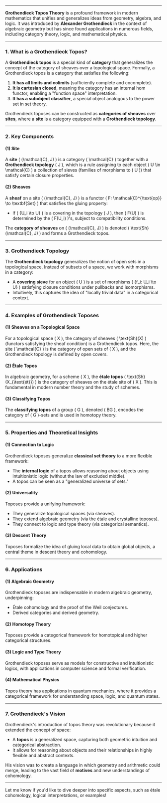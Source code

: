 
---

**Grothendieck Topos Theory** is a profound framework in modern mathematics that unifies and generalizes ideas from geometry, algebra, and logic. It was introduced by **Alexander Grothendieck** in the context of algebraic geometry but has since found applications in numerous fields, including category theory, logic, and mathematical physics.

---

### **1. What is a Grothendieck Topos?**
A **Grothendieck topos** is a special kind of **category** that generalizes the concept of the category of sheaves over a topological space. Formally, a Grothendieck topos is a category that satisfies the following:
1. **It has all limits and colimits** (sufficiently complete and cocomplete).
2. **It is cartesian closed**, meaning the category has an internal hom functor, enabling a "function space" interpretation.
3. **It has a subobject classifier**, a special object analogous to the power set in set theory.

Grothendieck toposes can be constructed as **categories of sheaves** over **sites**, where a **site** is a category equipped with a **Grothendieck topology**.

---

### **2. Key Components**

#### **(1) Site**
A **site** \( (\mathcal{C}, J) \) is a category \( \mathcal{C} \) together with a **Grothendieck topology** \( J \), which is a rule assigning to each object \( U \in \mathcal{C} \) a collection of sieves (families of morphisms to \( U \)) that satisfy certain closure properties.

#### **(2) Sheaves**
A **sheaf** on a site \( (\mathcal{C}, J) \) is a functor \( F: \mathcal{C}^{\text{op}} \to \textbf{Set} \) that satisfies the gluing property:
- If \( \{U_i \to U\} \) is a covering in the topology \( J \), then \( F(U) \) is determined by the \( F(U_i) \)'s, subject to compatibility conditions.

The **category of sheaves** on \( (\mathcal{C}, J) \) is denoted \( \text{Sh}(\mathcal{C}, J) \) and forms a Grothendieck topos.

---

### **3. Grothendieck Topology**
The **Grothendieck topology** generalizes the notion of open sets in a topological space. Instead of subsets of a space, we work with morphisms in a category:
- A **covering sieve** for an object \( U \) is a set of morphisms \( \{f_i: U_i \to U\} \) satisfying closure conditions under pullbacks and isomorphisms.
- Intuitively, this captures the idea of "locally trivial data" in a categorical context.

---

### **4. Examples of Grothendieck Toposes**

#### **(1) Sheaves on a Topological Space**
For a topological space \( X \), the category of sheaves \( \text{Sh}(X) \) (functors satisfying the sheaf condition) is a Grothendieck topos. Here, the site \( \mathcal{C} \) is the category of open sets of \( X \), and the Grothendieck topology is defined by open covers.

#### **(2) Étale Topos**
In algebraic geometry, for a scheme \( X \), the **étale topos** \( \text{Sh}(X_{\text{ét}}) \) is the category of sheaves on the étale site of \( X \). This is fundamental in modern number theory and the study of schemes.

#### **(3) Classifying Topos**
The **classifying topos** of a group \( G \), denoted \( BG \), encodes the category of \( G \)-sets and is used in homotopy theory.

---

### **5. Properties and Theoretical Insights**

#### **(1) Connection to Logic**
Grothendieck toposes generalize **classical set theory** to a more flexible framework:
- The **internal logic** of a topos allows reasoning about objects using intuitionistic logic (without the law of excluded middle).
- A topos can be seen as a "generalized universe of sets."

#### **(2) Universality**
Toposes provide a unifying framework:
- They generalize topological spaces (via sheaves).
- They extend algebraic geometry (via the étale and crystalline toposes).
- They connect to logic and type theory (via categorical semantics).

#### **(3) Descent Theory**
Toposes formalize the idea of gluing local data to obtain global objects, a central theme in descent theory and cohomology.

---

### **6. Applications**

#### **(1) Algebraic Geometry**
Grothendieck toposes are indispensable in modern algebraic geometry, underpinning:
- Étale cohomology and the proof of the Weil conjectures.
- Derived categories and derived geometry.

#### **(2) Homotopy Theory**
Toposes provide a categorical framework for homotopical and higher categorical structures.

#### **(3) Logic and Type Theory**
Grothendieck toposes serve as models for constructive and intuitionistic logics, with applications in computer science and formal verification.

#### **(4) Mathematical Physics**
Topos theory has applications in quantum mechanics, where it provides a categorical framework for understanding space, logic, and quantum states.

---

### **7. Grothendieck's Vision**
Grothendieck's introduction of topos theory was revolutionary because it extended the concept of space:
- A **topos** is a generalized space, capturing both geometric intuition and categorical abstraction.
- It allows for reasoning about objects and their relationships in highly flexible and abstract contexts.

His vision was to create a language in which geometry and arithmetic could merge, leading to the vast field of **motives** and new understandings of cohomology.

---

Let me know if you'd like to dive deeper into specific aspects, such as étale cohomology, logical interpretations, or examples!


